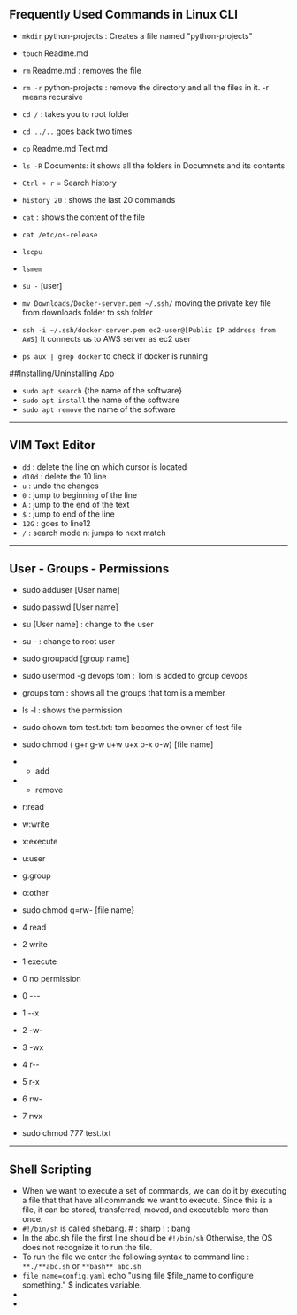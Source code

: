 ## Frequently Used Commands in Linux CLI


- `mkdir` python-projects : Creates a file named "python-projects"
- `touch` Readme.md
- `rm` Readme.md : removes the file
- `rm -r` python-projects : remove the directory and all the files in it. -r means recursive
- `cd /` : takes you to root folder
- `cd ../..` goes back two times
- `cp` Readme.md Text.md
- `ls -R` Documents: it shows all the folders in Documnets and its contents
- `Ctrl + r` = Search history
- `history 20` : shows the last 20 commands
- `cat` : shows the content of the file
- `cat /etc/os-release`
- `lscpu`
- `lsmem`

- `su -` [user]

- `mv Downloads/Docker-server.pem ~/.ssh/` moving the private key file from downloads folder to ssh folder
- `ssh -i ~/.ssh/docker-server.pem ec2-user@[Public IP address from AWS]` It connects us to AWS server as ec2 user
- `ps aux | grep docker` to check if docker is running


##Installing/Uninstalling App

- `sudo apt search` {the name of the software}
- `sudo apt install` the name of the software
- `sudo apt remove` the name of the software

----------------
VIM Text Editor
----------------
- `dd` : delete the line on which cursor is located
- `d10d` : delete the 10 line
- `u` : undo the changes
- `0` : jump to beginning of the line
- `A` : jump to the end of the text
- `$` : jump to end of the line
- `12G` : goes to line12
- `/` : search mode n: jumps to next match

----------------------------
User - Groups - Permissions
----------------------------
- sudo adduser [User name]
- sudo passwd [User name]
- su [User name] : change to the user
- su - : change to root user

- sudo groupadd [group name]
- sudo usermod -g devops tom : Tom is added to group devops
- groups tom : shows all the groups that tom is a member

- ls -l : shows the permission

- sudo chown tom test.txt: tom becomes the owner of test file 

- sudo chmod ( g+r g-w u+w u+x o-x o-w) [file name]

- + add
- - remove

- r:read
- w:write
- x:execute

- u:user
- g:group
- o:other

- sudo chmod g=rw- [file name}

- 4 read
- 2 write
- 1 execute
- 0 no permission

- 0 ---
- 1 --x
- 2 -w-
- 3 -wx
- 4 r--
- 5 r-x
- 6 rw-
- 7 rwx

- sudo chmod 777 test.txt

-----------------
Shell Scripting
-----------------

- When we want to execute a set of commands, we can do it by executing a file that that have all commands we want to execute. Since this is a file, it can be stored,
transferred, moved, and executable more than once.
- `#!/bin/sh` is called shebang. # : sharp ! : bang
- In the abc.sh file the first line should be `#!/bin/sh` Otherwise, the OS does not recognize it to run the file.
- To run the file we enter the following syntax to command line : `**./**abc.sh` or `**bash** abc.sh`
- `file_name=config.yaml` echo "using file $file_name to configure something." $ indicates variable.
- 
- 

